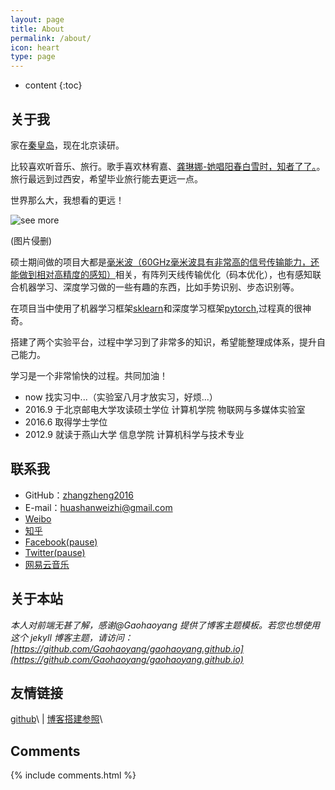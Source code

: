 ```yaml
---
layout: page
title: About
permalink: /about/
icon: heart
type: page
---
```


* content
{:toc}

## 关于我


家在[秦皇岛](https://baike.baidu.com/item/%E7%A7%A6%E7%9A%87%E5%B2%9B/180698?fr=aladdin)，现在北京读研。

比较喜欢听音乐、旅行。歌手喜欢林宥嘉、[龚琳娜-她唱阳春白雪时，知者了了。](https://www.bilibili.com/video/av6311410/)。旅行最远到过西安，希望毕业旅行能去更远一点。

世界那么大，我想看的更远！

![see more](http://img1.imgtn.bdimg.com/it/u=2267791731,1042539268&fm=200&gp=0.jpg)

(图片侵删)

硕士期间做的项目大都是[毫米波（60GHz毫米波具有非常高的信号传输能力，还能做到相对高精度的感知）](https://baike.baidu.com/item/%E6%AF%AB%E7%B1%B3%E6%B3%A2/2458350?fr=aladdin)相关，有阵列天线传输优化（码本优化），也有感知联合机器学习、深度学习做的一些有趣的东西，比如手势识别、步态识别等。

在项目当中使用了机器学习框架[sklearn](http://scikit-learn.org/)和深度学习框架[pytorch](http://pytorch.org/),过程真的很神奇。

搭建了两个实验平台，过程中学习到了非常多的知识，希望能整理成体系，提升自己能力。

学习是一个非常愉快的过程。共同加油！

* now    找实习中...（实验室八月才放实习，好烦...）
* 2016.9 于北京邮电大学攻读硕士学位 计算机学院  物联网与多媒体实验室
* 2016.6 取得学士学位
* 2012.9 就读于燕山大学 信息学院 计算机科学与技术专业


## 联系我

* GitHub：[zhangzheng2016](https://github.com/zhangzheng2016)
* E-mail：huashanweizhi@gmail.com
* [Weibo](https://www.weibo.com/3108496392/)
* [知乎](https://www.zhihu.com/people/di-diao-liao-ha/activities)
* [Facebook(pause)](https://www.facebook.com)
* [Twitter(pause)](https://twitter.com)
* [网易云音乐](http://music.163.com/playlist?id=36037781&userid=41957729)

## 关于本站

*本人对前端无甚了解，感谢@Gaohaoyang 提供了博客主题模板。若您也想使用这个 jekyll 博客主题，请访问：[https://github.com/Gaohaoyang/gaohaoyang.github.io](https://github.com/Gaohaoyang/gaohaoyang.github.io)*



## 友情链接

 [github](http://github.com/)\ | [博客搭建参照](https://blog.csdn.net/White_Idiot/article/details/69397224)\

## Comments

{% include comments.html %}

